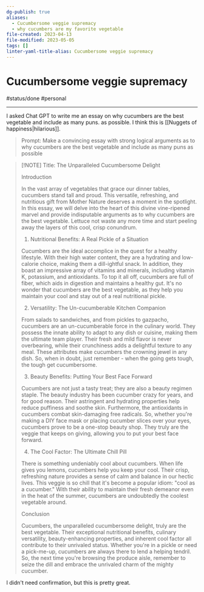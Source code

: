 ```yaml
---
dg-publish: true
aliases:
  - Cucumbersome veggie supremacy
  - why cucumbers are my favorite vegetable
file-created: 2023-04-13
file-modified: 2023-05-05
tags: []
linter-yaml-title-alias: Cucumbersome veggie supremacy
---
```


# Cucumbersome veggie supremacy

#status/done  #personal

---

I asked Chat GPT to write me an essay on why cucumbers are the best vegetable and include as many puns. as possible. I think this is [[Nuggets of happiness|hilarious]].

> Prompt: Make a convincing essay with strong logical arguments as to why cucumbers are the best vegetable and include as many puns as possible

> [!NOTE] Title: The Unparalleled Cucumbersome Delight
>
> Introduction
>
> In the vast array of vegetables that grace our dinner tables, cucumbers stand tall and proud. This versatile, refreshing, and nutritious gift from Mother Nature deserves a moment in the spotlight. In this essay, we will delve into the heart of this divine vine-ripened marvel and provide indisputable arguments as to why cucumbers are the best vegetable. Lettuce not waste any more time and start peeling away the layers of this cool, crisp conundrum.
>
>
> 1.  Nutritional Benefits: A Real Pickle of a Situation
>
> Cucumbers are the ideal accomplice in the quest for a healthy lifestyle. With their high water content, they are a hydrating and low-calorie choice, making them a dill-ightful snack. In addition, they boast an impressive array of vitamins and minerals, including vitamin K, potassium, and antioxidants. To top it all off, cucumbers are full of fiber, which aids in digestion and maintains a healthy gut. It's no wonder that cucumbers are the best vegetable, as they help you maintain your cool and stay out of a real nutritional pickle.
>
> 2.  Versatility: The Un-cucumberable Kitchen Companion
>
> From salads to sandwiches, and from pickles to gazpacho, cucumbers are an un-cucumberable force in the culinary world. They possess the innate ability to adapt to any dish or cuisine, making them the ultimate team player. Their fresh and mild flavor is never overbearing, while their crunchiness adds a delightful texture to any meal. These attributes make cucumbers the crowning jewel in any dish. So, when in doubt, just remember - when the going gets tough, the tough get cucumbersome.
>
> 3.  Beauty Benefits: Putting Your Best Face Forward
>
> Cucumbers are not just a tasty treat; they are also a beauty regimen staple. The beauty industry has been cucumber crazy for years, and for good reason. Their astringent and hydrating properties help reduce puffiness and soothe skin. Furthermore, the antioxidants in cucumbers combat skin-damaging free radicals. So, whether you're making a DIY face mask or placing cucumber slices over your eyes, cucumbers prove to be a one-stop beauty shop. They truly are the veggie that keeps on giving, allowing you to put your best face forward.
>
> 4.  The Cool Factor: The Ultimate Chill Pill
>
> There is something undeniably cool about cucumbers. When life gives you lemons, cucumbers help you keep your cool. Their crisp, refreshing nature provides a sense of calm and balance in our hectic lives. This veggie is so chill that it's become a popular idiom: "cool as a cucumber." With their ability to maintain their fresh demeanor even in the heat of the summer, cucumbers are undoubtedly the coolest vegetable around.
>
> Conclusion
>
> Cucumbers, the unparalleled cucumbersome delight, truly are the best vegetable. Their exceptional nutritional benefits, culinary versatility, beauty-enhancing properties, and inherent cool factor all contribute to their unrivaled status. Whether you're in a pickle or need a pick-me-up, cucumbers are always there to lend a helping tendril. So, the next time you're browsing the produce aisle, remember to seize the dill and embrace the unrivaled charm of the mighty cucumber.

I didn't need confirmation, but this is pretty great.
